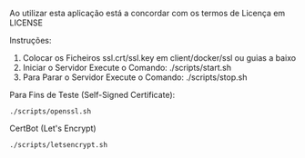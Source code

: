 Ao utilizar esta aplicação está a concordar com os termos de Licença em LICENSE

Instruções:

<ol>
    <li>Colocar os Ficheiros ssl.crt/ssl.key em client/docker/ssl ou guias a baixo</li>
    <li>Iniciar o Servidor Execute o Comando: ./scripts/start.sh</li>
    <li>Para Parar o Servidor Execute o Comando: ./scripts/stop.sh</li>
</ol>

Para Fins de Teste (Self-Signed Certificate):

    ./scripts/openssl.sh

CertBot (Let's Encrypt)

    ./scripts/letsencrypt.sh
